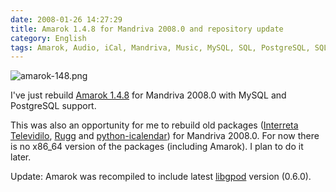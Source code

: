 ```yaml
---
date: 2008-01-26 14:27:29
title: Amarok 1.4.8 for Mandriva 2008.0 and repository update
category: English
tags: Amarok, Audio, iCal, Mandriva, Music, MySQL, SQL, PostgreSQL, SQL, Python, RPM, rugg, televidilo
---
```


![amarok-148.png](/uploads/2008/amarok-148.png)

I've just rebuild [Amarok 1.4.8](http://amarok.kde.org/fastforward_148) for
Mandriva 2008.0 with MySQL and PostgreSQL support.

This was also an opportunity for me to rebuild old packages
([Interreta Televidilo](http://televidilo.bouil.org),
 [Rugg](http://rugg.sourceforge.net) and
 [python-icalendar](http://codespeak.net/icalendar)) for Mandriva 2008.0. For
now there is no x86_64 version of the packages (including Amarok). I plan to do
it later.

Update: Amarok was recompiled to include latest
[libgpod](http://www.gtkpod.org/libgpod.html) version (0.6.0).
